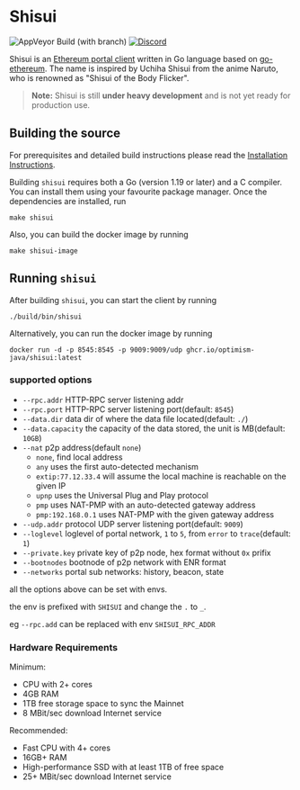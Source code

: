 # Shisui

![AppVeyor Build (with branch)](https://ci.appveyor.com/api/projects/status/github/optimism-java/shisui?branch=portal&svg=true)
[![Discord](https://img.shields.io/badge/discord-join%20chat-blue.svg)](https://discord.gg/HBAgaHCBuY)

Shisui is an [Ethereum portal client](https://github.com/ethereum/portal-network-specs) written in Go language based on [go-ethereum](https://github.com/ethereum/go-ethereum).
The name is inspired by Uchiha Shisui from the anime Naruto, who is renowned as "Shisui of the Body Flicker".

> **Note:** Shisui is still **under heavy development** and is not yet ready for production use.

## Building the source

For prerequisites and detailed build instructions please read the [Installation Instructions](https://geth.ethereum.org/docs/getting-started/installing-geth).

Building `shisui` requires both a Go (version 1.19 or later) and a C compiler. You can install
them using your favourite package manager. Once the dependencies are installed, run

```shell
make shisui
```

Also, you can build the docker image by running

```shell
make shisui-image
```

## Running `shisui`

After building `shisui`, you can start the client by running

```shell
./build/bin/shisui
```

Alternatively, you can run the docker image by running

```shell
docker run -d -p 8545:8545 -p 9009:9009/udp ghcr.io/optimism-java/shisui:latest
```

### supported options

* `--rpc.addr` HTTP-RPC server listening addr
* `--rpc.port` HTTP-RPC server listening port(default: `8545`)
* `--data.dir` data dir of where the data file located(default: `./`)
* `--data.capacity` the capacity of the data stored, the unit is MB(default: `10GB`)
* `--nat` p2p address(default `none`)
    * `none`, find local address
    * `any` uses the first auto-detected mechanism
	* `extip:77.12.33.4` will assume the local machine is reachable on the given IP               
	* `upnp`               uses the Universal Plug and Play protocol
	* `pmp`                uses NAT-PMP with an auto-detected gateway address
	* `pmp:192.168.0.1`    uses NAT-PMP with the given gateway address
* `--udp.addr` protocol UDP server listening port(default: `9009`)
* `--loglevel` loglevel of portal network, `1` to `5`, from `error` to `trace`(default: `1`)
* `--private.key` private key of p2p node, hex format without `0x` prifix
* `--bootnodes` bootnode of p2p network with ENR format
* `--networks` portal sub networks: history, beacon, state

all the options above can be set with envs.

the env is prefixed with `SHISUI` and change the `.` to `_`.

eg `--rpc.add` can be replaced with env `SHISUI_RPC_ADDR`

### Hardware Requirements

Minimum:

* CPU with 2+ cores
* 4GB RAM
* 1TB free storage space to sync the Mainnet
* 8 MBit/sec download Internet service

Recommended:

* Fast CPU with 4+ cores
* 16GB+ RAM
* High-performance SSD with at least 1TB of free space
* 25+ MBit/sec download Internet service

